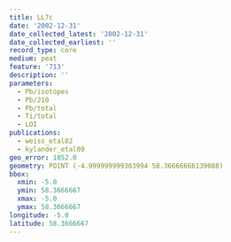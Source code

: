 ```yaml
---
title: LL7c
date: '2002-12-31'
date_collected_latest: '2002-12-31'
date_collected_earliest: ''
record_type: core
medium: peat
feature: '713'
description: ''
parameters:
  - Pb/isotopes
  - Pb/210
  - Pb/total
  - Ti/total
  - LOI
publications:
  - weiss_etal02
  - kylander_etal09
geo_error: 1852.0
geometry: POINT (-4.999999999303994 58.36666666139088)
bbox:
  xmin: -5.0
  ymin: 58.3666667
  xmax: -5.0
  ymax: 58.3666667
longitude: -5.0
latitude: 58.3666667
---
```

